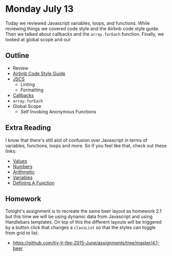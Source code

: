 # Monday July 13

Today we reviewed Javascript variables, loops, and functions.
While reviewing things we covered code style and the Airbnb code style guide.
Then we talked about callbacks and the `array.forEach` function.
Finally, we looked at global scope and our 


## Outline

* Review
* [Airbnb Code Style Guide](https://github.com/airbnb/javascript)
* [JSCS](jscs.html)
    - Linting
    - Formatting
* [Callbacks](callbacks.html)
* `array.forEach`
* Global Scope
    - Self Invoking Anonymous Functions

## Extra Reading

I know that there's still alot of confusion over Javascript in terms of variables, functions, loops and more.
So if you feel like that, check out these links:

* [Values](http://eloquentjavascript.net/01_values.html#h_sVZPaxUSy/)
* [Numbers](http://eloquentjavascript.net/01_values.html#h_flOCH3CuFg)
* [Arithmetic](http://eloquentjavascript.net/01_values.html#h_RfBT3HMnYs)
* [Variables](http://eloquentjavascript.net/02_program_structure.html#h_rAGNsfewCX)
* [Defining A Function](http://eloquentjavascript.net/03_functions.html#h_tqLFw/oazr)

## Homework

Tonight's assignment is to recreate the same beer layout as homework 2.1 but this time we will be using dynamic data from Javascript and using Handlebars templates.
On top of this the different layouts will be triggered by a button click that changes a `classList` so that the styles can toggle from grid to list.

* https://github.com/tiy-lr-fee-2015-June/assignments/tree/master/4.1-beer
